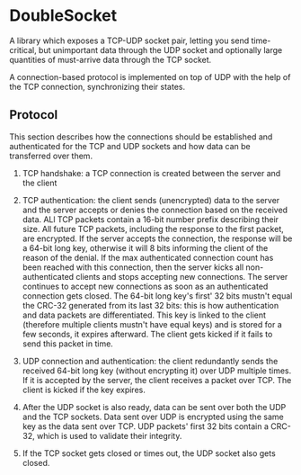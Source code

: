 # DoubleSocket

A library which exposes a TCP-UDP socket pair, letting you send time-critical, but unimportant data through the UDP socket
and optionally large quantities of must-arrive data through the TCP socket.

A connection-based protocol is implemented on top of UDP with the help of the TCP connection, synchronizing their states.



## Protocol

This section describes how the connections should be established and authenticated for the TCP and UDP sockets and how data can be transferred over them.

1) TCP handshake: a TCP connection is created between the server and the client

2) TCP authentication: the client sends (unencrypted) data to the server and the server accepts or denies the connection based on the received data.
ALl TCP packets contain a 16-bit number prefix describing their size.
All future TCP packets, including the response to the first packet, are encrypted.
If the server accepts the connection, the response will be a 64-bit long key, otherwise it will 8 bits informing the client of the reason of the denial.
If the max authenticated connection count has been reached with this connection, then the server kicks all non-authenticated clients and stops accepting new connections.
The server continues to accept new connections as soon as an authenticated connection gets closed.
The 64-bit long key's first' 32 bits mustn't equal the CRC-32 generated from its last 32 bits: this is how authentication and data packets are differentiated.
This key is linked to the client (therefore multiple clients mustn't have equal keys) and is stored for a few seconds, it expires afterward.
The client gets kicked if it fails to send this packet in time.

3) UDP connection and authentication: the client redundantly sends the received 64-bit long key (without encrypting it) over UDP multiple times.
If it is accepted by the server, the client receives a packet over TCP.
The client is kicked if the key expires.

4) After the UDP socket is also ready, data can be sent over both the UDP and the TCP sockets.
Data sent over UDP is encrypted using the same key as the data sent over TCP. UDP packets' first 32 bits contain a CRC-32, which is used to validate their integrity.

5) If the TCP socket gets closed or times out, the UDP socket also gets closed.
